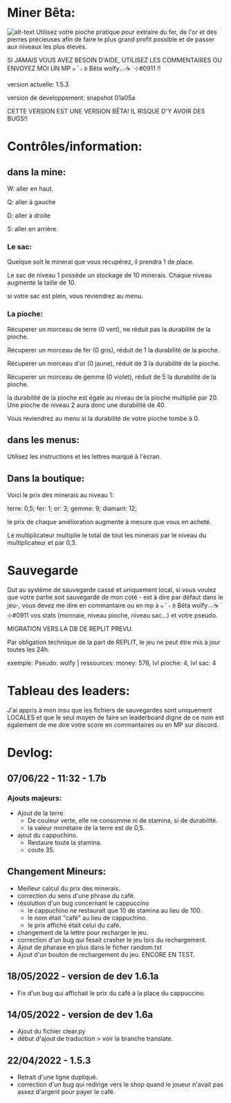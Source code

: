 # Miner Bêta:

![alt-text](https://i.imgur.com/oa0Dov2.png)
Utilisez votre pioche pratique pour extraire du fer, de l'or et des pierres précieuses afin de faire le plus grand profit possible et de passer aux niveaux les plus élevés. 

SI JAMAIS VOUS AVEZ BESOIN D'AIDE, UTILISEZ LES COMMENTAIRES OU ENVOYEZ MOI UN MP ๑ ﾟ˖ 𑄻 Bêta wolfy⸝⸝☕ ̇ ⊹#0911 !!

version actuelle: 1.5.3

version de developpement: snapshot 01a05a

CETTE VERSION EST UNE VERSION BÊTA! IL RISQUE D'Y AVOIR DES BUGS!!

# Contrôles/information: 
## dans la mine: 
W: aller en haut.

Q: aller à gauche

D: aller à droite

S: aller en arrière.

### Le sac: 

Quelque soit le minerai que vous récupérez, il prendra 1 de place.

Le sac de niveau 1 possède un stockage de 10 minerais. Chaque niveau augmente la taille de 10. 

si votre sac est plein, vous reviendrez au menu.

### La pioche:
Récuperer un morceau de terre (0 vert), ne réduit pas la durabilité de la pioche.

Récuperer un morceau de fer (0 gris), réduit de 1 la durabilité de la pioche.

Récuperer un morceau d'or (0 jaune), réduit de 3 la durabilité de la pioche.

Récuperer un morceau de gemme (0 violet), réduit de 5 la durabilité de la pioche.

la durabilité de la pioche est égale au niveau de la pioche multiplié par 20. Une pioche de niveau 2 aura donc une durabilité de 40.

Vous reviendrez au menu si la durabilité de votre pioche tombe à 0. 

## dans les menus: 
Utilisez les instructions et les lettres marqué à l'écran.

## Dans la boutique: 

Voici le prix des minerais au niveau 1: 

terre: 0,5;
fer: 1;
or: 3;
gemme: 9;
diamant: 12;

le prix de chaque amélioration augmente à mesure que vous en acheté.

Le multiplicateur multiplie le total de tout les minerais par le niveau du multiplicateur et par 0,3. 

# Sauvegarde

Dut au système de sauvegarde cassé et uniquement local, si vous voulez que votre partie soit sauvegardé de mon coté - est à dire par défaut dans le jeu-, vous devez me dire en commantaire ou en mp à ๑ ﾟ˖ 𑄻 Bêta wolfy⸝⸝☕ ̇ ⊹#0911 vos stats (monnaie, niveau pioche, niveau sac...) et votre pseudo.

MIGRATION VERS LA DB DE REPLIT PREVU. 

Par obligation technique de la part de REPLIT, le jeu ne peut être mis à jour toutes les 24h. 

exemple: Pseudo: wolfy | ressources: money: 576, lvl pioche: 4, lvl sac: 4

# Tableau des leaders: 

J'ai appris à mon insu que les fichiers de sauvegardes sont uniquement LOCALES et que le seul moyen de faire un leaderboard digne de ce nom est également de me dire votre score en commantaires ou en MP sur discord. 

# Devlog: 

## 07/06/22 - 11:32 - 1.7b

### Ajouts majeurs: 
- Ajout de la terre.
  - De couleur verte, elle ne consomme ni de stamina, si de durabilité.
  - la valeur monétaire de la terre est de 0,5.
- ajout du cappuchino.
  - Restaure toute la stamina.
  - coute 35.

## Changement Mineurs:
- Meilleur calcul du prix des minerais.
- correction du sens d'une phrase du café.
- résolution d'un bug concernant le cappuccino
  - le cappuchino ne restaurait que 10 de stamina au lieu de 100.
  - le nom était "café" au lieu de cappuchino.
  - le prix affiché était celui du café. 
- changement de la lettre pour recharger le jeu.
- correction d'un bug qui fesait crasher le jeu lors du rechargement.
- Ajout de pharase en plus dans le ficher random.txt
- Ajout d'un bouton de rechargement du jeu. ENCORE EN TEST. 


## 18/05/2022 - version de dev 1.6.1a
- Fix d'un bug qui affichait le prix du café à la place du cappuccino.

## 14/05/2022 - version de dev 1.6a
- Ajout du fichier clear.py
- début d'ajout de traduction > voir la branche translate. 

## 22/04/2022 - 1.5.3
- Retrait d'une ligne dupliqué.
- correction d'un bug qui redirige vers le shop quand le joueur n'avait pas assez d'argent pour payer le café.